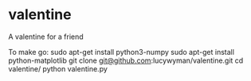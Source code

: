 valentine
=========

A valentine for a friend

To make go:
  sudo apt-get install python3-numpy
  sudo apt-get install python-matplotlib
  git clone git@github.com:lucywyman/valentine.git
  cd valentine/
  python valentine.py
  
